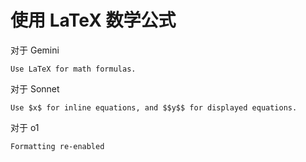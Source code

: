# 使用 LaTeX 数学公式

对于 Gemini

```
Use LaTeX for math formulas.
```

对于 Sonnet

```
Use $x$ for inline equations, and $$y$$ for displayed equations.
```

对于 o1

```
Formatting re-enabled
```
